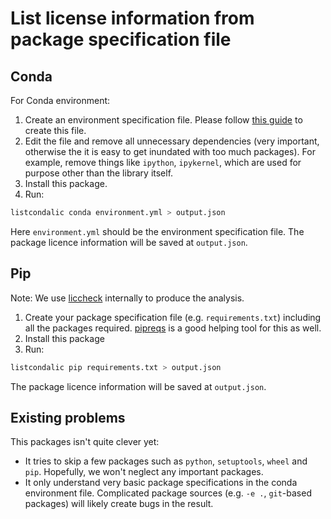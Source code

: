 # List license information from package specification file

## Conda

For Conda environment:

1. Create an environment specification file. Please follow [this guide](https://conda.io/projects/conda/en/latest/user-guide/tasks/manage-environments.html#exporting-the-environment-yml-file)
   to create this file.
2. Edit the file and remove all unnecessary dependencies (very important, otherwise the
   it is easy to get inundated with too much packages). For example, remove things like `ipython`,
   `ipykernel`, which are used for purpose other than the library itself.
3. Install this package.
4. Run:

```bash
listcondalic conda environment.yml > output.json
```

Here `environment.yml` should be the environment specification file.
The package licence information will be saved at `output.json`.

## Pip

Note: We use [liccheck](https://pypi.org/project/liccheck/) internally to produce the analysis.

1. Create your package specification file (e.g. `requirements.txt`) 
   including all the packages required.
   [pipreqs](https://pypi.org/project/pipreqs/) is a good helping tool for this as well.
2. Install this package
3. Run:

```bash
listcondalic pip requirements.txt > output.json
```

The package licence information will be saved at `output.json`.

## Existing problems

This packages isn't quite clever yet:

- It tries to skip a few packages such as `python`, `setuptools`, `wheel` and `pip`.
  Hopefully, we won't neglect any important packages.
- It only understand very basic package specifications in the conda environment file.
  Complicated package sources (e.g. `-e .`, `git`-based packages) will likely create
  bugs in the result.
